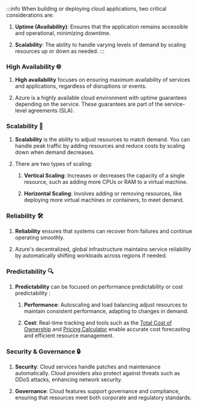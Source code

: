 :::info 
When building or deploying cloud applications, two critical
considerations are:

1. **Uptime (Availability)**: Ensures that the application remains accessible
   and operational, minimizing downtime.

2. **Scalability**: The ability to handle varying levels of demand by scaling
   resources up or down as needed. 
:::

### High Availability 🌐

1. **High availability** focuses on ensuring maximum availability of services
   and applications, regardless of disruptions or events.

2. Azure is a highly available cloud environment with uptime guarantees
   depending on the service. These guarantees are part of the service-level
   agreements (SLA).

### Scalability 🚀

1. **Scalability** is the ability to adjust resources to match demand. You can
   handle peak traffic by adding resources and reduce costs by scaling down when
   demand decreases.

2. There are two types of scaling:

   1. **Vertical Scaling**: Increases or decreases the capacity of a single
      resource, such as adding more CPUs or RAM to a virtual machine.

   2. **Horizontal Scaling**: Involves adding or removing resources, like
      deploying more virtual machines or containers, to meet demand.

### Reliability 🛠️

1. **Reliability** ensures that systems can recover from failures and continue
   operating smoothly.

2. Azure's decentralized, global infrastructure maintains service reliability by
   automatically shifting workloads across regions if needed.

### Predictability 🔍

1. **Predictability** can be focused on performance predictability or cost
   predictability :

   1. <span class="custom-header">**Performance**</span>: Autoscaling and load
      balancing adjust resources to maintain consistent performance, adapting to
      changes in demand.

   2. <span class="custom-header">**Cost**</span>: Real-time tracking and tools
      such as the
      [Total Cost of Ownership](https://azure.microsoft.com/en-in/pricing/tco/calculator/)
      and
      [Pricing Calculator](https://azure.microsoft.com/en-in/pricing/calculator/)
      enable accurate cost forecasting and efficient resource management.

### Security & Governance 🔒

1. **Security**: Cloud services handle patches and maintenance automatically.
   Cloud providers also protect against threats such as DDoS attacks, enhancing
   network security.

2. **Governance**: Cloud features support governance and compliance, ensuring
   that resources meet both corporate and regulatory standards.
